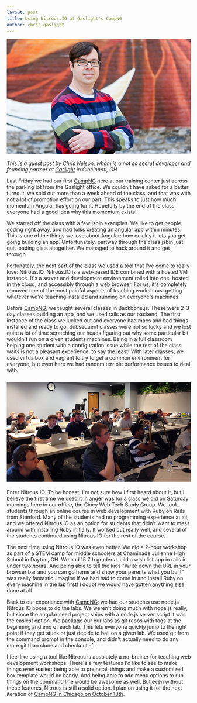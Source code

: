 ```yaml
---
layout: post
title: Using Nitrous.IO at Gaslight's CampNG
author: chris_gaslight	
---
```


![Chris Nelson with Gaslight](/images/chris_nelson.jpg)

*This is a guest post by [Chris Nelson](https://twitter.com/superchris), whom is a not so secret developer and founding partner at [Gaslight](http://gaslight.co/) in Cincinnati, OH*

Last Friday we had our first [CampNG](http://gaslight.co/training) here at our training center just across the parking lot from the Gaslight office. We couldn't have asked for a better turnout: we sold out more than a week ahead of the class, and that was with not a lot of promotion effort on our part. This speaks to just how much momentum Angular has going for it. Hopefully by the end of the class everyone had a good idea why this momentum exists!

We started off the class with a few jsbin examples. We like to get people coding right away, and had folks creating an angular app within minutes. This is one of the things we love about Angular: how quickly it lets you get going building an app. Unfortunately, partway through the class jsbin just quit loading gists altogether. We managed to hack around it and get through.

Fortunately, the next part of the class we used a tool that I've come to really love: Nitrous.IO. Nitrous.IO is a web-based IDE combined with a hosted VM instance. It's a server and development environment rolled into one, hosted in the cloud, and accessibly through a web browser. For us, it's completely removed one of the most painful aspects of teaching workshops: getting whatever we're teaching installed and running on everyone's machines.
<!--break-->
Before [CampNG](http://gaslight.co/training), we taught several classes in Backbone.js. These were 2-3 day classes building an app, and we used rails as our backend. The first instance of the class we lucked out and everyone had macs and had things installed and ready to go. Subsequent classes were not so lucky and we lost quite a lot of time scratching our heads figuring out why some particular bit wouldn't run on a given students machines. Being in a full classroom helping one student with a configuration issue while the rest of the class waits is not a pleasant experience, to say the least! With later classes, we used virtualbox and vagrant to try to get a common environment for everyone, but even here we had random terrible performance issues to deal with.
<p>
	<img src="/images/camp-ng.jpg" alt="CampNG" width="712" style="width:712px; float:left; margin:10px 0 20px 0;"/>
</p>
Enter Nitrous.IO. To be honest, I'm not sure how I first heard about it, but I believe the first time we used it in anger was for a class we did on Saturday mornings here in our office, the Cincy Web Tech Study Group. We took students through an online course in web development with Ruby on Rails from Stanford. Many of the students had no programming experience at all, and we offered Nitrous.IO as an option for students that didn't want to mess around with installing Ruby initially. It worked out really well, and several of the students continued using Nitrous.IO for the rest of the course.

The next time using Nitrous.IO was even better. We did a 2-hour workshop as part of a STEM camp for middle schoolers at Chaminade Julienne High School in Dayton, OH. We had 15 7th graders build a wish list app in rails in under two hours. And being able to tell the kids "Write down the URL in your browser bar and you can go home and show your parents what you built" was really fantastic. Imagine if we had had to come in and install Ruby on every machine in the lab first! I doubt we would have gotten anything else done at all.

Back to our experience with [CampNG](http://gaslight.co/training): we had our students use node.js Nitrous.IO boxes to do the labs. We weren't doing much with node.js really, but since the angular seed project ships with a node.js server script it was the easiest option. We package our our labs as git repos with tags at the beginning and end of each lab. This lets everyone quickly jump to the right point if they get stuck or just decide to bail on a given lab. We used git from the command prompt in the console, and didn't actually need to do any more git than clone and checkout -f.

I feel like using a tool like Nitrous is absolutely a no-brainer for teaching web development workshops. There's a few features I'd like to see to make things even easier: being able to preinstall things and make a customized box template would be handy. And being able to add menu options to run things on the command line would be awesome as well. But even without these features, Nitrous is still a solid option. I plan on using it for the next iteration of [CampNG in Chicago on October 18th](http://gaslight.co/training/courses/2).
